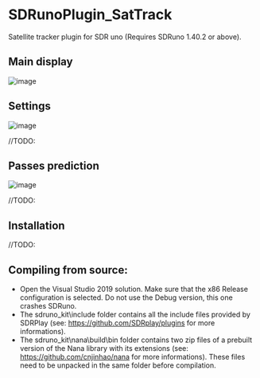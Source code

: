 # SDRunoPlugin_SatTrack
Satellite tracker plugin for SDR uno (Requires SDRuno 1.40.2 or above).

## Main display
![image](https://user-images.githubusercontent.com/102866095/163732012-c691846a-0de0-42c1-92db-9cbfa61ae528.png)

## Settings
![image](https://user-images.githubusercontent.com/102866095/163732040-b100f153-4cc4-4db4-80f9-d8631a024fa0.png)

//TODO:


## Passes prediction
![image](https://user-images.githubusercontent.com/102866095/163732063-38e2b966-22ca-485f-98c9-8d693aaa566e.png)

//TODO:


## Installation

//TODO:


## Compiling from source:
- Open the Visual Studio 2019 solution. Make sure that the x86 Release configuration is selected. Do not use the Debug version, this one crashes SDRuno.
- The sdruno_kit\include folder contains all the include files provided by SDRPlay (see: https://github.com/SDRplay/plugins for more informations).
- The sdruno_kit\nana\build\bin folder contains two zip files of a prebuilt version of the Nana library with its extensions (see: https://github.com/cnjinhao/nana for more informations). These files need to be unpacked in the same folder before compilation.
